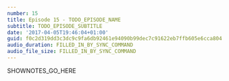 ```yaml
---
number: 15
title: Episode 15 - TODO_EPISODE_NAME
subtitle: TODO_EPISODE_SUBTITLE
date: '2017-04-05T19:46:04+01:00'
guid: f0c2d319dd3c3dc9c9fa6db92461e94090b99dec7c91622eb7ffb605e6cca804
audio_duration: FILLED_IN_BY_SYNC_COMMAND
audio_file_size: FILLED_IN_BY_SYNC_COMMAND
---
```


SHOWNOTES_GO_HERE
